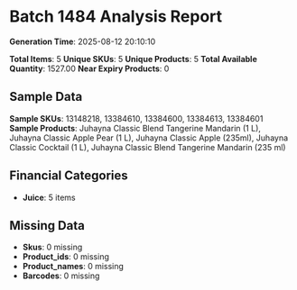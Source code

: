 # Batch 1484 Analysis Report

**Generation Time**: 2025-08-12 20:10:10

**Total Items**: 5
**Unique SKUs**: 5
**Unique Products**: 5
**Total Available Quantity**: 1527.00
**Near Expiry Products**: 0

## Sample Data
**Sample SKUs**: 13148218, 13384610, 13384600, 13384613, 13384601
**Sample Products**: Juhayna Classic Blend Tangerine Mandarin (1 L), Juhayna Classic Apple Pear (1 L), Juhayna Classic Apple (235ml), Juhayna Classic Cocktail (1 L), Juhayna Classic Blend Tangerine Mandarin (235 ml)

## Financial Categories
- **Juice**: 5 items

## Missing Data
- **Skus**: 0 missing
- **Product_ids**: 0 missing
- **Product_names**: 0 missing
- **Barcodes**: 0 missing
